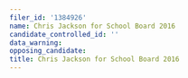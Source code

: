 ```yaml
---
filer_id: '1384926'
name: Chris Jackson for School Board 2016
candidate_controlled_id: ''
data_warning: 
opposing_candidate: 
title: Chris Jackson for School Board 2016
---
```

